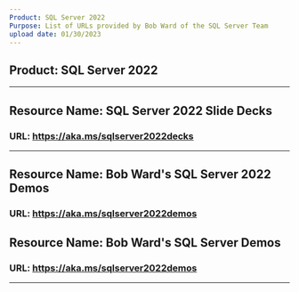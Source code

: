 ```yaml
---
Product: SQL Server 2022
Purpose: List of URLs provided by Bob Ward of the SQL Server Team
upload date: 01/30/2023
---
```


## Product: SQL Server 2022
---

## Resource Name: SQL Server 2022 Slide Decks

### URL: https://aka.ms/sqlserver2022decks
---

## Resource Name: Bob Ward's SQL Server 2022 Demos
### URL:  https://aka.ms/sqlserver2022demos

## Resource Name: Bob Ward's SQL Server Demos
### URL:  https://aka.ms/sqlserver2022demos
---

	
